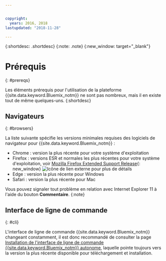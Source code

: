 ```yaml
---


copyright:
  years: 2016, 2018
lastupdated: "2018-11-28"

---
```


{:shortdesc: .shortdesc}
{:note: .note}
{:new_window: target="_blank"}

# Prérequis
{: #prereqs}

Les éléments prérequis pour l'utilisation de la plateforme {{site.data.keyword.Bluemix_notm}} ne sont pas nombreux, mais il en existe
tout de même quelques-uns.
{:shortdesc}

## Navigateurs
{: #browsers}

La liste suivante spécifie les versions minimales requises des logiciels de navigateur pour {{site.data.keyword.Bluemix_notm}} :

 * Chrome : version la plus récente pour votre système d'exploitation
 * Firefox : versions ESR et normales les plus récentes pour votre système d'exploitation, voir [Mozilla Firefox
Extended Support Release](https://www.mozilla.org/firefox/organizations/){: new_window} ![Icône de lien externe](../icons/launch-glyph.svg "Icône de lien externe") pour plus de détails
 * Edge : version la plus récente pour Windows
 * Safari : version la plus récente pour Mac
 
Vous pouvez signaler tout problème en relation avec Internet Explorer 11 à l'aide du bouton **Commentaire**.
{:note}

## Interface de ligne de commande
{: #cli}

L'interface de ligne de commande {{site.data.keyword.Bluemix_notm}} changeant constamment, il est donc recommandé de consulter la page [Installation de l'interface de ligne de commande {{site.data.keyword.Bluemix_notm}} autonome](/docs/cli/reference/ibmcloud/download_cli.html), laquelle pointe toujours vers la version la plus récente disponible pour téléchargement et installation.
